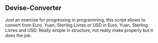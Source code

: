 ## Devise-Converter

Just an exercise for progressing in programming, this script allows to convert from Euro, Yuan, Sterling Livres or USD in Euro, Yuan, Sterling Livres and USD. 
Really simple in structure, not really make properly but it does the job.
